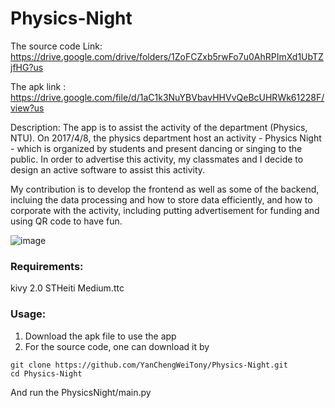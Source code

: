 # Physics-Night
The source code Link: https://drive.google.com/drive/folders/1ZoFCZxb5rwFo7u0AhRPImXd1UbTZjfHG?us


The apk link : https://drive.google.com/file/d/1aC1k3NuYBVbavHHVvQeBcUHRWk61228F/view?us


Description:
The app is to assist the activity of the department (Physics, NTU). On 2017/4/8, the physics department host an activity - Physics Night - which is organized by students and present dancing or singing to the public. In order to advertise this activity, my classmates and I decide to design an active software to assist this activity.

My contribution is to develop the frontend as well as some of the backend, incluing the data processing and how to store data efficiently, and how to corporate with the activity, including putting advertisement for funding and using QR code to have fun.


![image](https://github.com/YanChengWeiTony/Physics-Night/blob/main/imag.png)

### Requirements:
kivy 2.0
STHeiti Medium.ttc

### Usage:
1. Download the apk file to use the app
2. For the source code, one can download it by
```
git clone https://github.com/YanChengWeiTony/Physics-Night.git
cd Physics-Night
 ```
 And run the PhysicsNight/main.py
 
